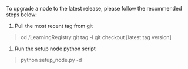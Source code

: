 To upgrade a node to the latest release, please follow the recommended steps below:

1. Pull the most recent tag from git

> cd <your path to git repository>/LearningRegistry
> git tag -l
> git checkout [latest tag version]

1. Run the setup node python script

> python setup_node.py -d